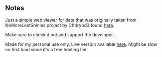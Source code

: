 ## Notes
Just a simple web viewer for data that was originally taken from NoMoreLostShinies project by Ch4rybd3 found [here](https://github.com/Ch4rybd3/PokeMMO-NoMoreLostShinies).

Make sure to check it out and support the developer.

Made for my personal use only.
Live version available [here](https://pokemmmohunter.onrender.com/). 
Might be slow on first load since it's a free hosting tier.
